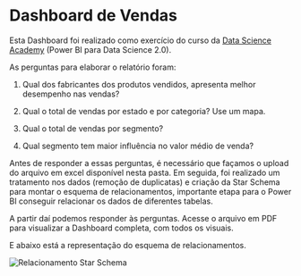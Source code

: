 # Dashboard de Vendas

Esta Dashboard foi realizado como exercício do curso da [Data Science Academy](https://www.datascienceacademy.com.br/) (Power BI para Data Science 2.0).

As perguntas para elaborar o relatório foram:

1. Qual dos fabricantes dos produtos vendidos, apresenta melhor desempenho nas vendas?
 
2.  Qual o total de vendas por estado e por categoria? Use um mapa.

3.  Qual o total de vendas por segmento?

4.  Qual segmento tem maior influência no valor médio de venda? 

Antes de responder a essas perguntas, é necessário que façamos o upload do arquivo em excel disponível nesta pasta. 
Em seguida, foi realizado um tratamento nos dados (remoção de duplicatas) e criação da Star Schema para montar o esquema de relacionamentos, importante etapa para o Power BI conseguir relacionar os dados de diferentes tabelas.

A partir daí podemos responder às perguntas. Acesse o arquivo em PDF para visualizar a Dashboard completa, com todos os visuais. 

E abaixo está a representação do esquema de relacionamentos.

![Relacionamento Star Schema](https://github.com/AnavMachado/Dashboards-Power-BI/blob/master/Relat%C3%B3rio%20de%20Vendas/star%20schema.PNG)


